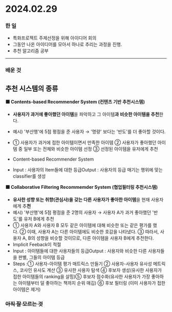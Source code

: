 # 2024.02.29

### 한 일
- 특화프로젝트 주제선정을 위해 아이디어 회의
- 그동안 나온 아이디어를 모아서 하나로 추리는 과정을 진행.
- 추천 알고리즘 공부
---

### 배운 것
## **추천 시스템의 종류**

**⬛ Contents-based Recommender System (컨텐츠 기반 추천시스템)**

- **사용자가 과거에 좋아했던 아이템**을 파악하고 그 아이템**과 비슷한 아이템을 추천**한다.
- 예시) '부산행'에 5점 평점을 준 사용자 → '명량' 보다는 '반도'를 더 좋아할 것이다.
- ① 사용자가 과거에 접한 아이템이면서 만족한 아이템 ② 사용자가 좋아했던 아이템 중 일부 또는 전체와 비슷한 아이템 선정 ③ 선정된 아이템을 유저에게 추천
- Content-based Recommender System

- Input : 사용자의 Item들에 대한 등급Output : 사용자의 등급 매기는 행위에 맞는 classifier를 생성

**⬛ Collaborative Filtering Recommemder System (협업필터링 추천시스템)**

- **유사한 성향 또는 취향(관심사)을 갖는 다른 사용자가 좋아한 아이템**을 현재 사용자에게 추**천**
- 예시) '부산행'에 5점 평점을 준 2명의 사용자 → 사용자 A가 과거 좋아했던 '반도'를 유저 B에게 추천
- ① 사용자 A와 사용자 B 모두 같은 아이템에 대해 비슷한 또는 같은 평가를 했다. ② 이때, 사용자 A는 다른 아이템에도 비슷한 호감을 나타냈다. ③ 따라서, 사용자 A, B의 성향을 비슷할 것이므로, 다른 아이템을 사용자 B에게 추천한다.
- Implicit Feeback이 적절
- Input : 아이템들에 대한 사용자들의 등급Output : 사용자와 비슷한 다른 사용자들을 판별, 그들의 아이템 등급
- Steps :① 사용자-아이템 평가 매트릭스 만들기 ② 사용자-사용자 유사성 메트릭스, 코사인 유사도 계산 ③ 유사한 사용자 탐색 ④ 후보자 생성(유사한 사용자가 접한 아이템들의 ranking을 살핌)⑤ 후보자 점수화(유사한 사용자가 가장 좋아하는 아이템부터 덜 좋아하는 책까지 순위 매김) ⑥ 후보 필터링 (이미 사용자가 접한 아이템은 제거)

### ~~아직 잘 모르는 것~~
